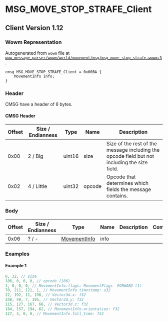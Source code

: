 # MSG_MOVE_STOP_STRAFE_Client

## Client Version 1.12

### Wowm Representation

Autogenerated from `wowm` file at [`wow_message_parser/wowm/world/movement/msg/msg_move_stop_strafe.wowm:3`](https://github.com/gtker/wow_messages/tree/main/wow_message_parser/wowm/world/movement/msg/msg_move_stop_strafe.wowm#L3).
```rust,ignore
cmsg MSG_MOVE_STOP_STRAFE_Client = 0x00BA {
    MovementInfo info;
}
```
### Header

CMSG have a header of 6 bytes.

#### CMSG Header

| Offset | Size / Endianness | Type   | Name   | Description |
| ------ | ----------------- | ------ | ------ | ----------- |
| 0x00   | 2 / Big           | uint16 | size   | Size of the rest of the message including the opcode field but not including the size field.|
| 0x02   | 4 / Little        | uint32 | opcode | Opcode that determines which fields the message contains.|

### Body

| Offset | Size / Endianness | Type | Name | Description | Comment |
| ------ | ----------------- | ---- | ---- | ----------- | ------- |
| 0x06 | ? / - | [MovementInfo](movementinfo.md) | info |  |  |

### Examples

#### Example 1

```c
0, 32, // size
186, 0, 0, 0, // opcode (186)
1, 0, 0, 0, // MovementInfo.flags: MovementFlags  FORWARD (1)
70, 211, 121, 1, // MovementInfo.timestamp: u32
22, 192, 11, 198, // Vector3d.x: f32
248, 49, 7, 195, // Vector3d.y: f32
115, 127, 167, 66, // Vector3d.z: f32
184, 157, 194, 62, // MovementInfo.orientation: f32
127, 3, 0, 0, // MovementInfo.fall_time: f32
```
